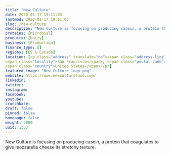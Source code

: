 ```yaml
---
title: "New Culture"
date: 2020-01-17 19:11:03
lastmod: 2020-01-17 19:11:03
slug: /new-culture
description: "New Culture is focusing on producing casein, a protein that coagulates to give mozzarella cheese its stretchy texture."
proteins: [Microbial]
products: [Dairy]
business: [Production]
finance_type: []
regions: [US & Canada]
location: [<p class="address" translate="no"><span class="address-line1">Market Street</span><br>
<span class="locality">San Francisco</span>, <span class="postal-code">94102</span><br>
<span class="country">United States</span></p>]
featured_image: "New Culture logo.png"
website: https://www.newculturefood.com/
linkedin: 
twitter: 
instagram: 
facebook: 
youtube: 
crunchbase: 
draft: false
pinned: false
homepage: false
weight: 5000
uuid: 1353
---
```

New Culture is focusing on producing casein, a protein that coagulates to give mozzarella cheese its stretchy texture.
